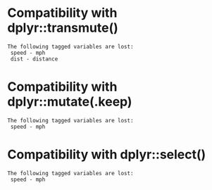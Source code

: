 # Compatibility with dplyr::transmute()

    The following tagged variables are lost:
     speed - mph
     dist - distance

# Compatibility with dplyr::mutate(.keep)

    The following tagged variables are lost:
     speed - mph

# Compatibility with dplyr::select()

    The following tagged variables are lost:
     speed - mph

